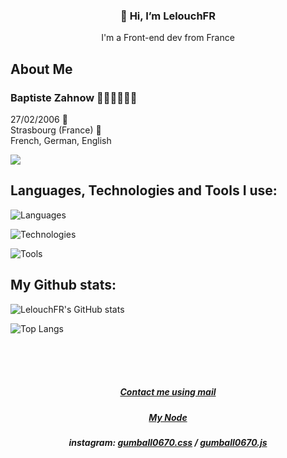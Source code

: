 <h3 align="center">👋 Hi, I’m LelouchFR</h3>
<p align="center">I'm a Front-end dev from France</p>

## About Me
<h3>Baptiste Zahnow 👨🏻‍💻👨🏻‍🎓</h3>
<p>27/02/2006 🎉<br>
Strasbourg (France) 📍<br>
French, German, English</p>

![](https://komarev.com/ghpvc/?username=LelouchFR&label=visitors)

## Languages, Technologies and Tools I use:

![Languages](https://skillicons.dev/icons?i=wasm,typescript,javascript,html,css,scss,rust,python,php,mysql)

![Technologies](https://skillicons.dev/icons?i=react,vue,firebase,yew,threejs,nodejs)

![Tools](https://skillicons.dev/icons?i=arch,neovim,git,github,figma,netlify,npm,vite,discord)

## My Github stats:

![LelouchFR's GitHub stats](https://github-readme-stats.vercel.app/api?username=lelouchfr&theme=dracula)

![Top Langs](https://github-readme-stats.vercel.app/api/top-langs/?username=lelouchfr&langs_count=8&layout=compact&theme=dracula)

<br><br><br>
<h5 align="center"><a href="mailto:dev.baptiste.zahnow@gmail.com">Contact me using mail</a></h5>
<h5 align="center"><a href="https://linknode.online/user/oxMLFfC1KsX8vRQ7G8qQAA9F6Np2">My Node</a></h5>
<h5 align="center">instagram: <a href="https://www.instagram.com/gumball0670.css">gumball0670.css</a> / <a href="https://www.instagram.com/gumball0670.js">gumball0670.js</a></h5>
